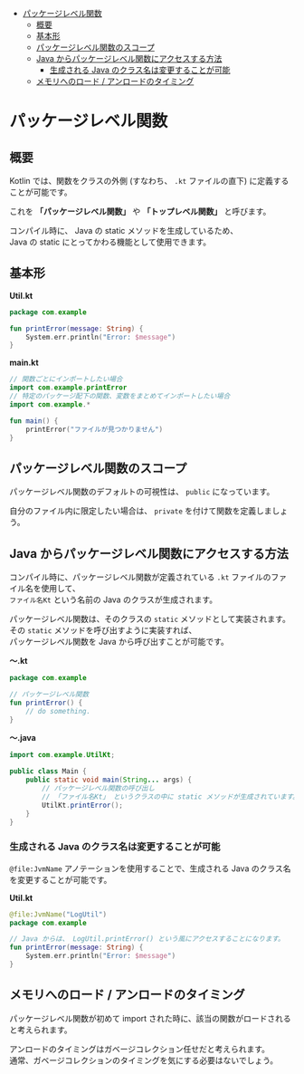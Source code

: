 - [パッケージレベル関数](#パッケージレベル関数)
  - [概要](#概要)
  - [基本形](#基本形)
  - [パッケージレベル関数のスコープ](#パッケージレベル関数のスコープ)
  - [Java からパッケージレベル関数にアクセスする方法](#java-からパッケージレベル関数にアクセスする方法)
    - [生成される Java のクラス名は変更することが可能](#生成される-java-のクラス名は変更することが可能)
  - [メモリへのロード / アンロードのタイミング](#メモリへのロード--アンロードのタイミング)


# パッケージレベル関数

## 概要

Kotlin では、関数をクラスの外側 (すなわち、 `.kt` ファイルの直下) に定義することが可能です。

これを **「パッケージレベル関数」** や **「トップレベル関数」** と呼びます。

コンパイル時に、 Java の static メソッドを生成しているため、  
Java の static にとってかわる機能として使用できます。


## 基本形

**Util.kt**

```kotlin
package com.example

fun printError(message: String) {
    System.err.println("Error: $message")
}
```

**main.kt**

```kotlin
// 関数ごとにインポートしたい場合
import com.example.printError
// 特定のパッケージ配下の関数、変数をまとめてインポートしたい場合
import com.example.*

fun main() {
    printError("ファイルが見つかりません")
}
```


## パッケージレベル関数のスコープ

パッケージレベル関数のデフォルトの可視性は、 `public` になっています。

自分のファイル内に限定したい場合は、 `private` を付けて関数を定義しましょう。


## Java からパッケージレベル関数にアクセスする方法

コンパイル時に、パッケージレベル関数が定義されている `.kt` ファイルのファイル名を使用して、  
`ファイル名Kt` という名前の Java のクラスが生成されます。

パッケージレベル関数は、そのクラスの `static` メソッドとして実装されます。  
その `static` メソッドを呼び出すように実装すれば、  
パッケージレベル関数を Java から呼び出すことが可能です。

**～.kt**

```kotlin
package com.example

// パッケージレベル関数
fun printError() {
    // do something.
}
```

**～.java**

```Java
import com.example.UtilKt;

public class Main {
    public static void main(String... args) {
        // パッケージレベル関数の呼び出し
        // 「ファイル名Kt」 というクラスの中に static メソッドが生成されています。
        UtilKt.printError();
    }
}
```


### 生成される Java のクラス名は変更することが可能

`@file:JvmName` アノテーションを使用することで、生成される Java のクラス名を変更することが可能です。

**Util.kt**

```kotlin
@file:JvmName("LogUtil")
package com.example

// Java からは、 LogUtil.printError() という風にアクセスすることになります。
fun printError(message: String) {
    System.err.println("Error: $message")
}
```


## メモリへのロード / アンロードのタイミング

パッケージレベル関数が初めて import された時に、該当の関数がロードされると考えられます。

アンロードのタイミングはガベージコレクション任せだと考えられます。  
通常、ガベージコレクションのタイミングを気にする必要はないでしょう。


